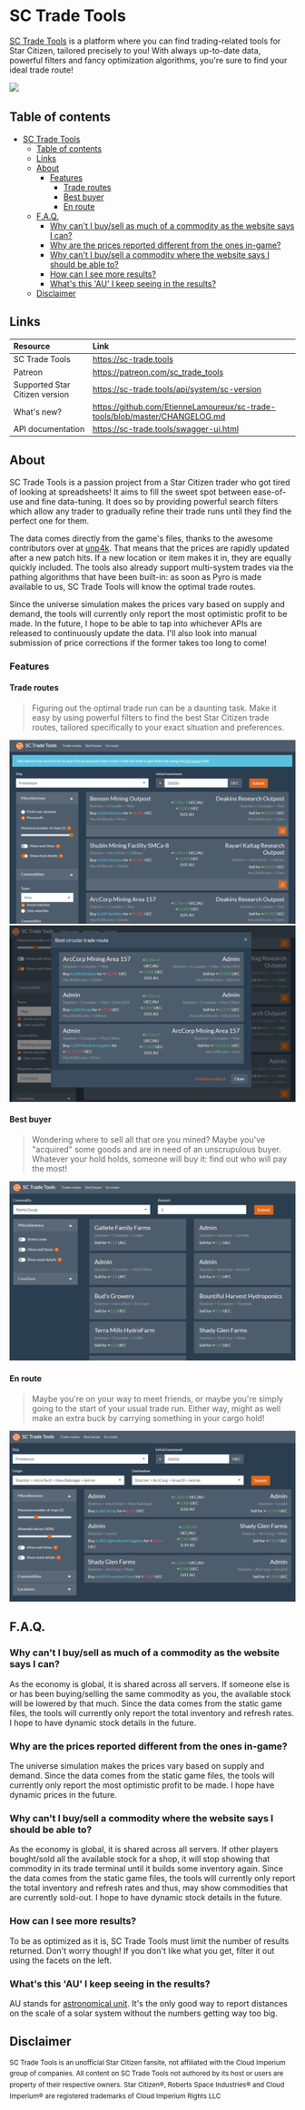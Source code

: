 # SC Trade Tools
[SC Trade Tools](https://sc-trade.tools) is a platform where you can find trading-related tools for Star Citizen, tailored precisely to you! With always up-to-date data, powerful filters and fancy optimization algorithms, you're sure to find your ideal trade route!

![](https://sc-trade.tools/assets/home.png)

## Table of contents
- [SC Trade Tools](#sc-trade-tools)
  * [Table of contents](#table-of-contents)
  * [Links](#links)
  * [About](#about)
    + [Features](#features)
      - [Trade routes](#trade-routes)
      - [Best buyer](#best-buyer)
      - [En route](#en-route)
  * [F.A.Q.](#faq)
    + [Why can't I buy/sell as much of a commodity as the website says I can?](#why-cant-i-buysell-as-much-of-a-commodity-as-the-website-says-i-can)
    + [Why are the prices reported different from the ones in-game?](#why-are-the-prices-reported-different-from-the-ones-in-game)
    + [Why can't I buy/sell a commodity where the website says I should be able to?](#why-cant-i-buysell-a-commodity-where-the-website-says-I-should-be-able-to)
    + [How can I see more results?](#how-can-i-see-more-results)
    + [What's this 'AU' I keep seeing in the results?](#what-s-this--au--i-keep-seeing-in-the-results)
  * [Disclaimer](#disclaimer)

## Links
|Resource|Link|
|:--|:--|
|SC Trade Tools|https://sc-trade.tools|
|Patreon|https://patreon.com/sc_trade_tools|
|Supported Star Citizen version|https://sc-trade.tools/api/system/sc-version|
|What's new?|https://github.com/EtienneLamoureux/sc-trade-tools/blob/master/CHANGELOG.md|
|API documentation|https://sc-trade.tools/swagger-ui.html|

## About
SC Trade Tools is a passion project from a Star Citizen trader who got tired of looking at spreadsheets! It aims to fill the sweet spot between ease-of-use and fine data-tuning. It does so by providing powerful search filters which allow any trader to gradually refine their trade runs until they find the perfect one for them.

The data comes directly from the game's files, thanks to the awesome contributors over at [unp4k](https://github.com/dolkensp/unp4k). That means that the prices are rapidly updated after a new patch hits. If a new location or item makes it in, they are equally quickly included. The tools also already support multi-system trades via the pathing algorithms that have been built-in: as soon as Pyro is made available to us, SC Trade Tools will know the optimal trade routes.

Since the universe simulation makes the prices vary based on supply and demand, the tools will currently only report the most optimistic profit to be made. In the future, I hope to be able to tap into whichever APIs are released to continuously update the data. I'll also look into manual submission of price corrections if the former takes too long to come!

### Features
#### Trade routes
> Figuring out the optimal trade run can be a daunting task. Make it easy by using powerful filters to find the best Star Citizen trade routes, tailored specifically to your exact situation and preferences.

![](https://raw.githubusercontent.com/EtienneLamoureux/sc-trade-tools/master/documentation/trade-routes.PNG)
![](https://raw.githubusercontent.com/EtienneLamoureux/sc-trade-tools/master/documentation/trade-routes-circuit.PNG)

#### Best buyer
> Wondering where to sell all that ore you mined? Maybe you've "acquired" some goods and are in need of an unscrupulous buyer. Whatever your hold holds, someone will buy it: find out who will pay the most!

![](https://raw.githubusercontent.com/EtienneLamoureux/sc-trade-tools/master/documentation/best-buyer.PNG)

#### En route
> Maybe you're on your way to meet friends, or maybe you're simply going to the start of your usual trade run. Either way, might as well make an extra buck by carrying something in your cargo hold!

![](https://raw.githubusercontent.com/EtienneLamoureux/sc-trade-tools/master/documentation/en-route.PNG)

## F.A.Q.
### Why can't I buy/sell as much of a commodity as the website says I can?
As the economy is global, it is shared across all servers. If someone else is or has been buying/selling the same commodity as you, the available stock will be lowered by that much. Since the data comes from the static game files, the tools will currently only report the total inventory and refresh rates. I hope to have dynamic stock details in the future.

### Why are the prices reported different from the ones in-game?
The universe simulation makes the prices vary based on supply and demand. Since the data comes from the static game files, the tools will currently only report the most optimistic profit to be made. I hope have dynamic prices in the future.

### Why can't I buy/sell a commodity where the website says I should be able to?
As the economy is global, it is shared across all servers. If other players bought/sold all the available stock for a shop, it will stop showing that commodity in its trade terminal until it builds some inventory again. Since the data comes from the static game files, the tools will currently only report the total inventory and refresh rates and thus, may show commodities that are currently sold-out. I hope to have dynamic stock details in the future.

### How can I see more results?
To be as optimized as it is, SC Trade Tools must limit the number of results returned. Don't worry though! If you don't like what you get, filter it out using the facets on the left.

### What's this 'AU' I keep seeing in the results?
AU stands for [astronomical unit](https://en.wikipedia.org/wiki/Astronomical_unit). It's the only good way to report distances on the scale of a solar system without the numbers getting way too big.

## Disclaimer
<sup>SC Trade Tools is an unofficial Star Citizen fansite, not affiliated with the Cloud Imperium group of companies. All content on SC Trade Tools not authored by its host or users are property of their respective owners. Star Citizen®, Roberts Space Industries® and Cloud Imperium® are registered trademarks of Cloud Imperium Rights LLC</sup>
